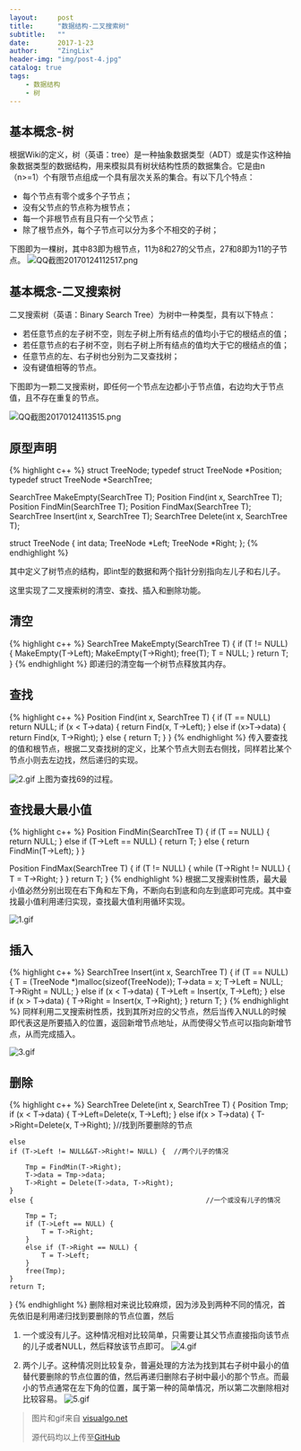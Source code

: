 ```yaml
---
layout:     post
title:      "数据结构-二叉搜索树"
subtitle:   ""
date:       2017-1-23
author:     "ZingLix"
header-img: "img/post-4.jpg"
catalog: true
tags:
    - 数据结构
    - 树
---
```


## 基本概念-树
根据Wiki的定义，树（英语：tree）是一种抽象数据类型（ADT）或是实作这种抽象数据类型的数据结构，用来模拟具有树状结构性质的数据集合。它是由n（n>=1）个有限节点组成一个具有层次关系的集合。有以下几个特点：
- 每个节点有零个或多个子节点；
- 没有父节点的节点称为根节点；
- 每一个非根节点有且只有一个父节点；
- 除了根节点外，每个子节点可以分为多个不相交的子树；

下图即为一棵树，其中83即为根节点，11为8和27的父节点，27和8即为11的子节点。
![QQ截图20170124112517.png](\img\in-post\Tree\5886c93377023.png)

## 基本概念-二叉搜索树
二叉搜索树（英语：Binary Search Tree）为树中一种类型，具有以下特点：
- 若任意节点的左子树不空，则左子树上所有结点的值均小于它的根结点的值；
- 若任意节点的右子树不空，则右子树上所有结点的值均大于它的根结点的值；
- 任意节点的左、右子树也分别为二叉查找树；
- 没有键值相等的节点。

下图即为一颗二叉搜索树，即任何一个节点左边都小于节点值，右边均大于节点值，且不存在重复的节点。

![QQ截图20170124113515.png](\img\in-post\Tree\5886cb86c8b41.png)

## 原型声明
{% highlight c++ %}
struct TreeNode;
typedef struct TreeNode *Position;
typedef struct TreeNode *SearchTree;

SearchTree MakeEmpty(SearchTree T);
Position Find(int x, SearchTree T);
Position FindMin(SearchTree T);
Position FindMax(SearchTree T);
SearchTree Insert(int x, SearchTree T);
SearchTree Delete(int x, SearchTree T);


struct TreeNode
{
	int data;
	TreeNode *Left;
	TreeNode *Right;
};
{% endhighlight %}

其中定义了树节点的结构，即int型的数据和两个指针分别指向左儿子和右儿子。

这里实现了二叉搜索树的清空、查找、插入和删除功能。

## 清空
{% highlight c++ %}
SearchTree MakeEmpty(SearchTree T)
{
	if (T != NULL) {
		MakeEmpty(T->Left);
		MakeEmpty(T->Right);
		free(T);
		T = NULL;
	}
	return T;
}
{% endhighlight %}
即递归的清空每一个树节点释放其内存。

## 查找
{% highlight c++ %}
Position Find(int x, SearchTree T)
{
	if (T == NULL) return NULL;
	if (x < T->data) { 
		return Find(x, T->Left); 
	}
	else if (x>T->data) { 
		return Find(x, T->Right); 
	}
	else {
		return T;
	}
}
{% endhighlight %}
传入要查找的值和根节点，根据二叉查找树的定义，比某个节点大则去右侧找，同样若比某个节点小则去左边找，然后递归的实现。

![2.gif](\img\in-post\Tree\5886dd099e9dc.gif)
上图为查找69的过程。

## 查找最大最小值
{% highlight c++ %}
Position FindMin(SearchTree T)
{
	if (T == NULL) {
		return NULL;
	}
	else if (T->Left == NULL) {
		return T;
	}
	else {
		return FindMin(T->Left);
	}
}

Position FindMax(SearchTree T)
{
	if (T != NULL) {
		while (T->Right != NULL) {
			T = T->Right;
		}
	}
	return T;
}
{% endhighlight %}
根据二叉搜索树性质，最大最小值必然分别出现在右下角和左下角，不断向右到底和向左到底即可完成。其中查找最小值利用递归实现，查找最大值利用循环实现。

![1.gif](\img\in-post\Tree\5886de22778f3.gif)


## 插入
{% highlight c++ %}
SearchTree Insert(int x, SearchTree T)
{
	if (T == NULL) {
		T = (TreeNode *)malloc(sizeof(TreeNode));
		T->data = x;
		T->Left = NULL;
		T->Right = NULL;
	}
	else if (x < T->data) {
		T->Left = Insert(x, T->Left);
	}
	else if (x > T->data) {
		T->Right = Insert(x, T->Right);
	}
	return T;
}
{% endhighlight %}
同样利用二叉搜索树性质，找到其所对应的父节点，然后当传入NULL的时候即代表这是所要插入的位置，返回新增节点地址，从而使得父节点可以指向新增节点，从而完成插入。

![3.gif](\img\in-post\Tree\5886e197e2f7f.gif)


## 删除
{% highlight c++ %}
SearchTree Delete(int x, SearchTree T)
{
	Position Tmp;
	if (x < T->data) {
		T->Left=Delete(x, T->Left);
	}
	else if(x > T->data) { 
		T->Right=Delete(x, T->Right);
	}//找到所要删除的节点
	
	else
	if (T->Left != NULL&&T->Right!= NULL) {  //两个儿子的情况

		Tmp = FindMin(T->Right);
		T->data = Tmp->data;
		T->Right = Delete(T->data, T->Right);
	}
	else {                                           //一个或没有儿子的情况
	
		Tmp = T;
		if (T->Left == NULL) {
			T = T->Right;
		}
		else if (T->Right == NULL) {
			T = T->Left;
		}
		free(Tmp);
	}
	return T;     
}
{% endhighlight %}
删除相对来说比较麻烦，因为涉及到两种不同的情况，首先依旧是利用递归找到要删除的节点位置，然后

1. 一个或没有儿子。这种情况相对比较简单，只需要让其父节点直接指向该节点的儿子或者NULL，然后释放该节点即可。
![4.gif](\img\in-post\Tree\5886e354811b6.gif)

2. 两个儿子。这种情况则比较复杂，普遍处理的方法为找到其右子树中最小的值替代要删除的节点位置的值，然后再递归删除右子树中最小的那个节点。而最小的节点通常在左下角的位置，属于第一种的简单情况，所以第二次删除相对比较容易。
![5.gif](\img\in-post\Tree\5886e48d705df.gif)

> 图片和gif来自 [visualgo.net](https://visualgo.net/)
> 
> 源代码均以上传至[GitHub](https://github.com/ZingLix/Data-Structures-and-Algorithm/tree/master/Tree)
